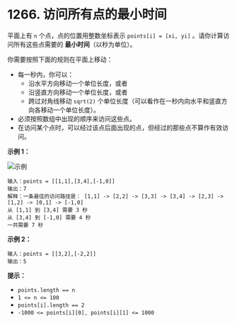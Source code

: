 # 1266. 访问所有点的最小时间

平面上有 `n` 个点，点的位置用整数坐标表示 `points[i] = [xi, yi]` 。请你计算访问所有这些点需要的 **最小时间**（以秒为单位）。

你需要按照下面的规则在平面上移动：

- 每一秒内，你可以：
  - 沿水平方向移动一个单位长度，或者
  - 沿竖直方向移动一个单位长度，或者
  - 跨过对角线移动 `sqrt(2)` 个单位长度（可以看作在一秒内向水平和竖直方向各移动一个单位长度）。
- 必须按照数组中出现的顺序来访问这些点。
- 在访问某个点时，可以经过该点后面出现的点，但经过的那些点不算作有效访问。

**示例 1：**

![示例](https://assets.leetcode-cn.com/aliyun-lc-upload/uploads/2019/11/24/1626_example_1.png)

```()
输入：points = [[1,1],[3,4],[-1,0]]
输出：7
解释：一条最佳的访问路径是： [1,1] -> [2,2] -> [3,3] -> [3,4] -> [2,3] -> [1,2] -> [0,1] -> [-1,0]   
从 [1,1] 到 [3,4] 需要 3 秒 
从 [3,4] 到 [-1,0] 需要 4 秒
一共需要 7 秒
```

**示例 2：**

```()
输入：points = [[3,2],[-2,2]]
输出：5
```

**提示：**

- `points.length == n`
- `1 <= n <= 100`
- `points[i].length == 2`
- `-1000 <= points[i][0], points[i][1] <= 1000`
